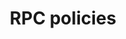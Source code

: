 ---
lang: en
layout: doc
permalink: /doc/rpc-policy/
redirect_to: https://doc.qubes-os.org/en/latest/user/advanced-topics/rpc-policy.html
ref: 178
title: RPC policies
---